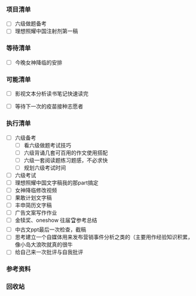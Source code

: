 ### 项目清单

- [ ] 六级做题备考
- [ ] 理想照耀中国注射剂第一稿

### 等待清单

- [ ] 今晚女神降临的安排


### 可能清单

- [ ] 影视文本分析读书笔记快速读完
- [ ] 等待下一次的疫苗接种志愿者


### 执行清单

- [ ] 六级备考
  - [ ] 看六级做题考试技巧
  - [ ] 六级背诵几套可百用的作文使用搭配
  - [ ] 六级一套阅读题练习题感，不必求快
  - [ ] 规划六级考试时间
- [ ] 六级考试
- [ ] 理想照耀中国文字稿我的那part搞定
- [ ] 女神降临修改视频
- [ ] 果敢计划文字稿
- [ ] 丰申简历文字稿
- [ ] 广告文案写作作业
- [ ] 金犊奖、oneshow 往届🏆参考总结
- [ ] 中古文ppt最后一次检查，截稿
- [ ] 思考建立一个自媒体用来发布营销事件分析之类的（主要用作经验知识积累，像小岛大浪吹就真的很牛
- [ ] 给自己来一次批评与自我批评

### 参考资料



### 回收站

